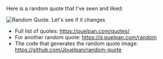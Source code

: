 Here is a random quote that I've seen and liked:

![Random Quote. Let's see if it changes](https://q.puelpan.com/random?s=6)

- Full list of quotes: https://puelpan.com/quotes/
- For another random quote: https://q.puelpan.com/random
- The code that generates the random quote image: https://github.com/Jpuelpan/random-quote

